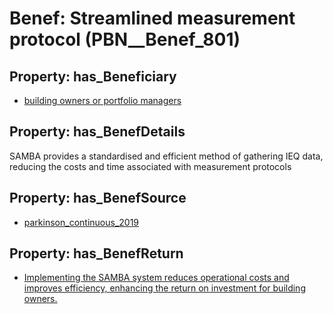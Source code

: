 # Benef: __Streamlined measurement protocol__ (PBN__Benef_801)

## Property: has_Beneficiary

* [building owners or portfolio managers](../Stakeholder/PBN__Stakeholder_324)

## Property: has_BenefDetails

SAMBA provides a standardised and efficient method of gathering IEQ data, reducing the costs and time associated with measurement protocols

## Property: has_BenefSource

* [parkinson_continuous_2019](../Article/PBN__Article_160)

## Property: has_BenefReturn

* [Implementing the SAMBA system reduces operational costs and improves efficiency, enhancing the return on investment for building owners.](../BenefReturn/PBN__BenefReturn_870)

